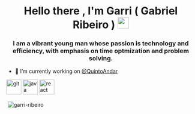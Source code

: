 <h1 align="center">Hello there , I'm Garri ( Gabriel Ribeiro ) <img src="https://dkrn4sk0rn31v.cloudfront.net/2018/05/29070459/pixelart-octocat.gif" alt="octocat" width="30" height="30" /></h1>
<h3 align="center">I am a vibrant young man whose passion is technology and efficiency, with emphasis on time optmization and problem solving.</h3>

- 🔭 I’m currently working on [@QuintoAndar](https://carreiras.quintoandar.com.br/)

<p align="left"><img src="https://www.vectorlogo.zone/logos/git-scm/git-scm-icon.svg" alt="git" width="40" height="40"/> <img src="https://devicons.github.io/devicon/devicon.git/icons/java/java-original-wordmark.svg" alt="java" width="40" height="40"/> <img src="https://devicons.github.io/devicon/devicon.git/icons/react/react-original-wordmark.svg" alt="react" width="40" height="40"/></p>

<p>&nbsp;<img align="center" src="https://github-readme-stats.vercel.app/api?username=garri-ribeiro&show_icons=true" alt="garri-ribeiro" /></p>
